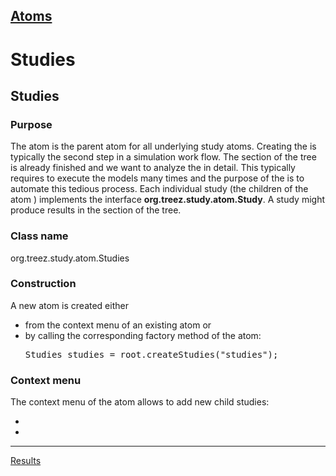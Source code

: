 [Atoms](../../atoms.md)
----

# Studies

<H2>Studies</H2>

<H3>Purpose</H3>

The <a class="studies"></a> atom is the parent atom for all underlying study atoms. Creating the <a class="studies"></a> is 
typically the second step in a simulation work flow. The <a class="models"></a> section of the tree is already finished and 
we want to analyze the <a class="models"></a> in detail. This typically requires to execute the models many times and the
purpose of the <a class="studies"></a> is to automate this tedious process. Each individual study (the children of the 
<a class="studies"></a> atom ) implements the interface <b>org.treez.study.atom.Study</b>. A study might produce results in
the <a class="results"></a> section of the tree. 

<H3>Class name</H3>

org.treez.study.atom.Studies

<H3>Construction</H3>

A new <a class="studies"></a> atom is created either 
<ul>
	<li>from the context menu of an existing <a class="root"></a> atom or 
	</li>
	<li>by calling the corresponding factory method of the <a class="root"></a> atom:	
	<pre class="prettyprint">Studies studies = root.createStudies("studies");</pre>	     
	</li>
</ul>

<H3>Context menu</H3>

The context menu of the <a class="studies"></a> atom allows to add new child studies: 
<ul>
<li><a class = "sweep"></a></li>
<li><a class = "sensitivity"> </a></li>
</ul>


----
[Results](../result/results.md)
